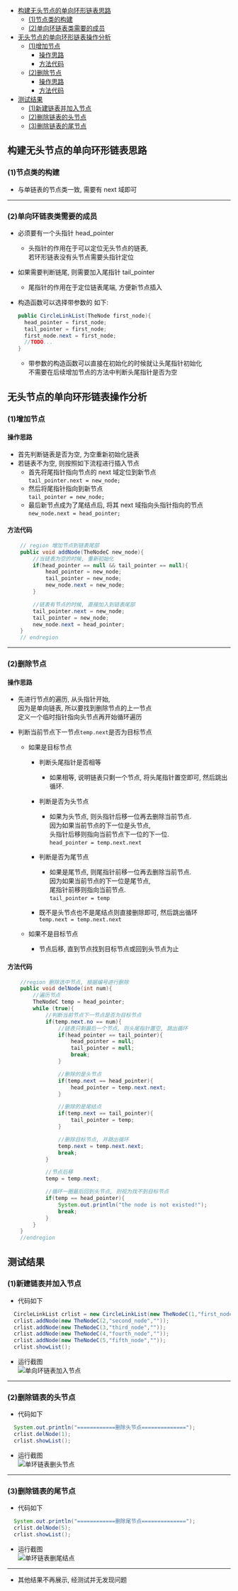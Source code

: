 <!-- TOC -->

- [构建无头节点的单向环形链表思路](#构建无头节点的单向环形链表思路)
    - [(1)节点类的构建](#1节点类的构建)
    - [(2)单向环链表类需要的成员](#2单向环链表类需要的成员)
- [无头节点的单向环形链表操作分析](#无头节点的单向环形链表操作分析)
    - [(1)增加节点](#1增加节点)
        - [操作思路](#操作思路)
        - [方法代码](#方法代码)
    - [(2)删除节点](#2删除节点)
        - [操作思路](#操作思路)
        - [方法代码](#方法代码)
- [测试结果](#测试结果)
    - [(1)新建链表并加入节点](#1新建链表并加入节点)
    - [(2)删除链表的头节点](#2删除链表的头节点)
    - [(3)删除链表的尾节点](#3删除链表的尾节点)

<!-- /TOC -->

## 构建无头节点的单向环形链表思路
### (1)节点类的构建
- 与单链表的节点类一致, 需要有 next 域即可

****
### (2)单向环链表类需要的成员
- 必须要有一个头指针 head_pointer
  - 头指针的作用在于可以定位无头节点的链表,   
    若环形链表没有头节点需要头指针定位
    
- 如果需要判断链尾, 则需要加入尾指针 tail_pointer  
  - 尾指针的作用在于定位链表尾端, 方便新节点插入

- 构造函数可以选择带参数的 如下:   
  ```java
  public CircleLinkList(TheNode first_node){
    head_pointer = first_node;
    tail_pointer = first_node;
    first_node.next = first_node;
    //TODO...   
  }
  ```
  - 带参数的构造函数可以直接在初始化的时候就让头尾指针初始化  
    不需要在后续增加节点的方法中判断头尾指针是否为空


## 无头节点的单向环形链表操作分析
### (1)增加节点
#### 操作思路
- 首先判断链表是否为空, 为空重新初始化链表
- 若链表不为空, 则按照如下流程进行插入节点
  - 首先将尾指针指向节点的 next 域定位到新节点  
    `tail_pointer.next = new_node;`  
  - 然后将尾指针指向到新节点  
    `tail_pointer = new_node;`  
  - 最后新节点成为了尾结点后, 将其 next 域指向头指针指向的节点  
    `new_node.next = head_pointer;`  

#### 方法代码
```java
    // region 增加节点到链表尾部
    public void addNode(TheNodeC new_node){
        //当链表为空的时候, 重新初始化
        if(head_pointer == null && tail_pointer == null){
            head_pointer = new_node;
            tail_pointer = new_node;
            new_node.next = new_node;
        }

        //链表有节点的时候, 直接加入到链表尾部
        tail_pointer.next = new_node;
        tail_pointer = new_node;
        new_node.next = head_pointer;
    }
    // endregion
```

****
### (2)删除节点
#### 操作思路
- 先进行节点的遍历, 从头指针开始,   
  因为是单向链表, 所以要找到删除节点的上一节点  
  定义一个临时指针指向头节点再开始循环遍历
  
- 判断当前节点下一节点`temp.next`是否为目标节点
  - 如果是目标节点
    - 判断头尾指针是否相等
      - 如果相等, 说明链表只剩一个节点, 将头尾指针置空即可, 然后跳出循环.
    - 判断是否为头节点
      - 如果为头节点, 则头指针后移一位再去删除当前节点.  
        因为如果当前节点的下一位是头节点,  
        头指针后移则指向当前节点下一位的下一位.  
        `head_pointer = temp.next.next`

    - 判断是否为尾节点
      - 如果是尾节点, 则尾指针前移一位再去删除当前节点.   
        因为如果当前节点的下一位是尾节点,  
        尾指针前移则指向当前节点.  
        `tail_pointer = temp`
        
    - 既不是头节点也不是尾结点则直接删除即可, 然后跳出循环  
      `temp.next = temp.next.next`
  
  - 如果不是目标节点
    - 节点后移, 直到节点找到目标节点或回到头节点为止


#### 方法代码
```java
    //region 删除选中节点, 根据编号进行删除
    public void delNode(int num){
        //遍历节点
        TheNodeC temp = head_pointer;
        while (true){
            //判断当前节点下一节点是否为目标节点
            if(temp.next.no == num){
                //链表只剩最后一个节点, 则头尾指针置空, 跳出循环
                if(head_pointer == tail_pointer){
                    head_pointer = null;
                    tail_pointer = null;
                    break;
                }

                //删除的是头节点
                if(temp.next == head_pointer){
                    head_pointer = temp.next.next;
                }

                //删除的是尾结点
                if(temp.next == tail_pointer){
                    tail_pointer = temp;
                }

                //删除目标节点, 并跳出循环
                temp.next = temp.next.next;
                break;
            }

            //节点后移
            temp = temp.next;

            //循环一圈最后回到头节点, 则视为找不到目标节点
            if(temp == head_pointer){
                System.out.println("the node is not existed!");
                break;
            }
        }
    }
    //endregion
```

## 测试结果
### (1)新建链表并加入节点
- 代码如下   
```java
  CircleLinkList crlist = new CircleLinkList(new TheNodeC(1,"first_node",""));
  crlist.addNode(new TheNodeC(2,"second_node",""));
  crlist.addNode(new TheNodeC(3,"third_node",""));
  crlist.addNode(new TheNodeC(4,"fourth_node",""));
  crlist.addNode(new TheNodeC(5,"fifth_node",""));
  crlist.showList();
```

- 运行截图  
![单向环链表加入节点](../99.images/2020-04-25-11-39-18.png)

****
### (2)删除链表的头节点
- 代码如下
```java
  System.out.println("============删除头节点==============");
  crlist.delNode(1);
  crlist.showList();
```

- 运行截图  
![单环链表删头节点](../99.images/2020-04-25-11-43-13.png)

****
### (3)删除链表的尾节点
- 代码如下  
```java
  System.out.println("============删除尾节点==============");
  crlist.delNode(5);
  crlist.showList();
```

- 运行截图  
![单环链表删尾结点](../99.images/2020-04-25-13-40-07.png)

****

- 其他结果不再展示, 经测试并无发现问题